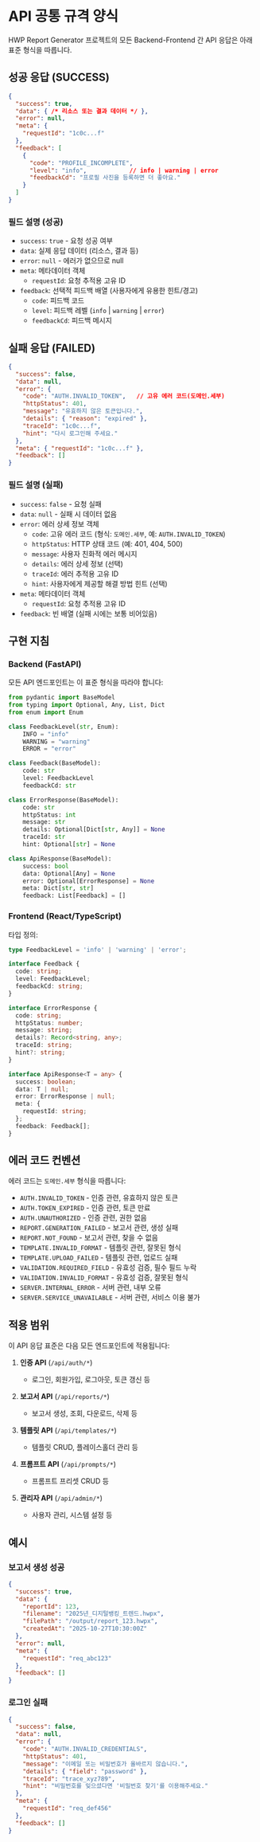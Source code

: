 # API 공통 규격 양식

HWP Report Generator 프로젝트의 모든 Backend-Frontend 간 API 응답은 아래 표준 형식을 따릅니다.

## 성공 응답 (SUCCESS)

```json
{
  "success": true,
  "data": { /* 리소스 또는 결과 데이터 */ },
  "error": null,
  "meta": {
    "requestId": "1c0c...f"
  },
  "feedback": [
    {
      "code": "PROFILE_INCOMPLETE",
      "level": "info",            // info | warning | error
      "feedbackCd": "프로필 사진을 등록하면 더 좋아요."
    }
  ]
}
```

### 필드 설명 (성공)
- `success`: `true` - 요청 성공 여부
- `data`: 실제 응답 데이터 (리소스, 결과 등)
- `error`: `null` - 에러가 없으므로 null
- `meta`: 메타데이터 객체
  - `requestId`: 요청 추적용 고유 ID
- `feedback`: 선택적 피드백 배열 (사용자에게 유용한 힌트/경고)
  - `code`: 피드백 코드
  - `level`: 피드백 레벨 (`info` | `warning` | `error`)
  - `feedbackCd`: 피드백 메시지

## 실패 응답 (FAILED)

```json
{
  "success": false,
  "data": null,
  "error": {
    "code": "AUTH.INVALID_TOKEN",   // 고유 에러 코드(도메인.세부)
    "httpStatus": 401,
    "message": "유효하지 않은 토큰입니다.",
    "details": { "reason": "expired" },
    "traceId": "1c0c...f",
    "hint": "다시 로그인해 주세요."
  },
  "meta": { "requestId": "1c0c...f" },
  "feedback": []
}
```

### 필드 설명 (실패)
- `success`: `false` - 요청 실패
- `data`: `null` - 실패 시 데이터 없음
- `error`: 에러 상세 정보 객체
  - `code`: 고유 에러 코드 (형식: `도메인.세부`, 예: `AUTH.INVALID_TOKEN`)
  - `httpStatus`: HTTP 상태 코드 (예: 401, 404, 500)
  - `message`: 사용자 친화적 에러 메시지
  - `details`: 에러 상세 정보 (선택)
  - `traceId`: 에러 추적용 고유 ID
  - `hint`: 사용자에게 제공할 해결 방법 힌트 (선택)
- `meta`: 메타데이터 객체
  - `requestId`: 요청 추적용 고유 ID
- `feedback`: 빈 배열 (실패 시에는 보통 비어있음)

## 구현 지침

### Backend (FastAPI)
모든 API 엔드포인트는 이 표준 형식을 따라야 합니다:

```python
from pydantic import BaseModel
from typing import Optional, Any, List, Dict
from enum import Enum

class FeedbackLevel(str, Enum):
    INFO = "info"
    WARNING = "warning"
    ERROR = "error"

class Feedback(BaseModel):
    code: str
    level: FeedbackLevel
    feedbackCd: str

class ErrorResponse(BaseModel):
    code: str
    httpStatus: int
    message: str
    details: Optional[Dict[str, Any]] = None
    traceId: str
    hint: Optional[str] = None

class ApiResponse(BaseModel):
    success: bool
    data: Optional[Any] = None
    error: Optional[ErrorResponse] = None
    meta: Dict[str, str]
    feedback: List[Feedback] = []
```

### Frontend (React/TypeScript)
타입 정의:

```typescript
type FeedbackLevel = 'info' | 'warning' | 'error';

interface Feedback {
  code: string;
  level: FeedbackLevel;
  feedbackCd: string;
}

interface ErrorResponse {
  code: string;
  httpStatus: number;
  message: string;
  details?: Record<string, any>;
  traceId: string;
  hint?: string;
}

interface ApiResponse<T = any> {
  success: boolean;
  data: T | null;
  error: ErrorResponse | null;
  meta: {
    requestId: string;
  };
  feedback: Feedback[];
}
```

## 에러 코드 컨벤션

에러 코드는 `도메인.세부` 형식을 따릅니다:

- `AUTH.INVALID_TOKEN` - 인증 관련, 유효하지 않은 토큰
- `AUTH.TOKEN_EXPIRED` - 인증 관련, 토큰 만료
- `AUTH.UNAUTHORIZED` - 인증 관련, 권한 없음
- `REPORT.GENERATION_FAILED` - 보고서 관련, 생성 실패
- `REPORT.NOT_FOUND` - 보고서 관련, 찾을 수 없음
- `TEMPLATE.INVALID_FORMAT` - 템플릿 관련, 잘못된 형식
- `TEMPLATE.UPLOAD_FAILED` - 템플릿 관련, 업로드 실패
- `VALIDATION.REQUIRED_FIELD` - 유효성 검증, 필수 필드 누락
- `VALIDATION.INVALID_FORMAT` - 유효성 검증, 잘못된 형식
- `SERVER.INTERNAL_ERROR` - 서버 관련, 내부 오류
- `SERVER.SERVICE_UNAVAILABLE` - 서버 관련, 서비스 이용 불가

## 적용 범위

이 API 응답 표준은 다음 모든 엔드포인트에 적용됩니다:

1. **인증 API** (`/api/auth/*`)
   - 로그인, 회원가입, 로그아웃, 토큰 갱신 등

2. **보고서 API** (`/api/reports/*`)
   - 보고서 생성, 조회, 다운로드, 삭제 등

3. **템플릿 API** (`/api/templates/*`)
   - 템플릿 CRUD, 플레이스홀더 관리 등

4. **프롬프트 API** (`/api/prompts/*`)
   - 프롬프트 프리셋 CRUD 등

5. **관리자 API** (`/api/admin/*`)
   - 사용자 관리, 시스템 설정 등

## 예시

### 보고서 생성 성공
```json
{
  "success": true,
  "data": {
    "reportId": 123,
    "filename": "2025년_디지털뱅킹_트렌드.hwpx",
    "filePath": "/output/report_123.hwpx",
    "createdAt": "2025-10-27T10:30:00Z"
  },
  "error": null,
  "meta": {
    "requestId": "req_abc123"
  },
  "feedback": []
}
```

### 로그인 실패
```json
{
  "success": false,
  "data": null,
  "error": {
    "code": "AUTH.INVALID_CREDENTIALS",
    "httpStatus": 401,
    "message": "이메일 또는 비밀번호가 올바르지 않습니다.",
    "details": { "field": "password" },
    "traceId": "trace_xyz789",
    "hint": "비밀번호를 잊으셨다면 '비밀번호 찾기'를 이용해주세요."
  },
  "meta": {
    "requestId": "req_def456"
  },
  "feedback": []
}
```

